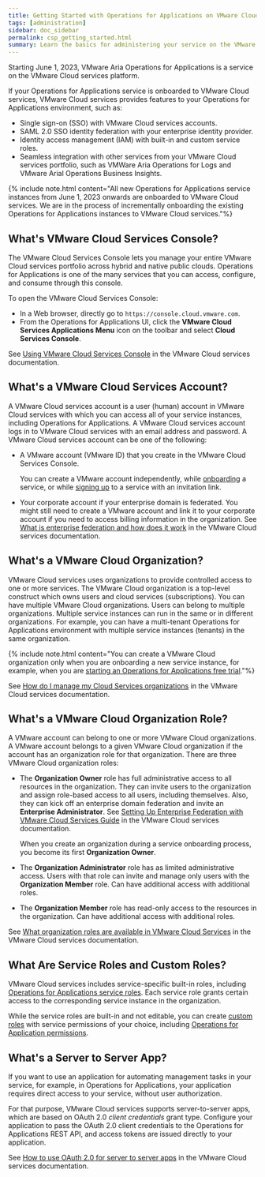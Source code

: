 ```yaml
---
title: Getting Started with Operations for Applications on VMware Cloud Services
tags: [administration]
sidebar: doc_sidebar
permalink: csp_getting_started.html
summary: Learn the basics for administering your service on the VMware Cloud services platform.
---
```

Starting June 1, 2023, VMware Aria Operations for Applications is a service on the VMware Cloud services platform.

If your Operations for Applications service is onboarded to VMware Cloud services, VMware Cloud services provides features to your Operations for Applications environment, such as:
- Single sign-on (SSO) with VMware Cloud services accounts.
- SAML 2.0 SSO identity federation with your enterprise identity provider.
- Identity access management (IAM) with built-in and custom service roles.
- Seamless integration with other services from your VMware Cloud services portfolio, such as VMWare Aria Operations for Logs and VMware Arial Operations Business Insights.

{% include note.html content="All new Operations for Applications service instances from June 1, 2023 onwards are onboarded to VMware Cloud services. We are in the process of incrementally onboarding the existing Operations for Applications instances to VMware Cloud services."%}

## What's VMware Cloud Services Console?

The VMware Cloud Services Console lets you manage your entire VMware Cloud services portfolio across hybrid and native public clouds. Operations for Applications is one of the many services that you can access, configure, and consume through this console.

To open the VMware Cloud Services Console:

- In a Web browser, directly go to `https://console.cloud.vmware.com`.
- From the Operations for Applications UI, click the **VMware Cloud Services Applications Menu** icon on the toolbar and select **Cloud Services Console**.

See [Using VMware Cloud Services Console](https://docs.vmware.com/en/VMware-Cloud-services/services/Using-VMware-Cloud-Services/GUID-20D62AFF-024B-4901-976D-69BFD71BECC8.html) in the VMware Cloud services documentation.

## What's a VMware Cloud Services Account?

A VMware Cloud services account is a user (human) account in VMware Cloud services with which you can access all of your service instances, including Operations for Applications. A VMware Cloud services account logs in to VMware Cloud services with an email address and password. A VMware Cloud services account can be one of the following:
- A VMware account (VMware ID) that you create in the VMware Cloud Services Console.

    You can create a VMware account independently, while [onboarding](start_trial.html) a service, or while [signing up](sign_up_or_log_in.html) to a service with an invitation link.
- Your corporate account if your enterprise domain is federated. You might still need to create a VMware account and link it to your corporate account if you need to access billing information in the organization. See [What is enterprise federation and how does it work](https://docs.vmware.com/en/VMware-Cloud-services/services/setting-up-enterprise-federation-cloud-services/GUID-76FAECB3-CFAA-461E-B9C9-2A49C39CD17F.html) in the VMware Cloud services documentation.

## What's a VMware Cloud Organization?

VMware Cloud services uses organizations to provide controlled access to one or more services. The VMware Cloud organization is a top-level construct which owns users and cloud services (subscriptions). You can have multiple VMware Cloud organizations. Users can belong to multiple organizations. Multiple service instances can run in the same or in different organizations. For example, you can have a multi-tenant Operations for Applications environment with multiple service instances (tenants) in the same organization.

{% include note.html content="You can create a VMware Cloud organization only when you are onboarding a new service instance, for example, when you are [starting an Operations for Applications free trial](start_trial.html)."%}

See [How do I manage my Cloud Services organizations](https://docs.vmware.com/en/VMware-Cloud-services/services/Using-VMware-Cloud-Services/GUID-CF9E9318-B811-48CF-8499-9419997DC1F8.html) in the VMware Cloud services documentation.

## What's a VMware Cloud Organization Role?

A VMware account can belong to one or more VMware Cloud organizations. A VMware account belongs to a given VMware Cloud organization if the account has an organization role for that organization. There are three VMware Cloud organization roles:
- The **Organization Owner** role has full administrative access to all resources in the organization. They can invite users to the organization and assign role-based access to all users, including themselves. Also, they can kick off an enterprise domain federation and invite an **Enterprise Administrator**. See [Setting Up Enterprise Federation with VMware Cloud Services Guide](https://docs.vmware.com/en/VMware-Cloud-services/services/setting-up-enterprise-federation-cloud-services/GUID-76FAECB3-CFAA-461E-B9C9-2A49C39CD17F.html)  in the VMware Cloud services documentation.

    When you create an organization during a service onboarding process, you become its first **Organization Owner**.
- The **Organization Administrator** role has as limited administrative access. Users with that role can invite and manage only users with the **Organization Member** role. Can have additional access with additional roles.
- The **Organization Member** role has read-only access to the resources in the organization. Can have additional access with additional roles.

See [What organization roles are available in VMware Cloud Services](https://docs.vmware.com/en/VMware-Cloud-services/services/Using-VMware-Cloud-Services/GUID-C11D3AAC-267C-4F16-A0E3-3EDF286EBE53.html) in the VMware Cloud services documentation.

## What Are Service Roles and Custom Roles?

VMware Cloud services includes service-specific built-in roles, including [Operations for Applications service roles](csp_users_roles.html#operations-for-applications-service-roles-built-in). Each service role grants certain access to the corresponding service instance in the organization.

While the service roles are built-in and not editable, you can create [custom roles](csp_users_roles.html#create-edit-or-delete-a-custom-role) with service permissions of your choice, including [Operations for Application permissions](csp_permissions_overview.html#operations-for-applications-permissions).

## What's a Server to Server App?

If you want to use an application for automating management tasks in your service, for example, in Operations for Applications, your application requires direct access to your service, without user authorization.

For that purpose, VMware Cloud services supports server-to-server apps, which are based on OAuth 2.0 *client credentials* grant type. Configure your application to pass the OAuth 2.0 client credentials to the Operations for Applications REST API, and access tokens are issued directly to your application.

See [How to use OAuth 2.0 for server to server apps](https://docs.vmware.com/en/VMware-Cloud-services/services/Using-VMware-Cloud-Services/GUID-327AE12A-85DB-474B-89B2-86651DF91C77.html) in the VMware Cloud services documentation.